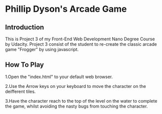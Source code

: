 # Phillip Dyson's Arcade Game

## Introduction
This is Project 3 of my Front-End Web Development Nano Degree Course by Udacity.
Project 3 consist of the student to re-create the classic arcade game "Frogger" 
by using javascript.

## How To Play

1.Open the "index.html" to your default web browser.

2.Use the Arrow keys on your keyboard to move the character on the deifferent tiles.

3.Have the character reach to the top of the level on the water to complete the game, 
whilst avoiding the nasty bugs from touching the character.
